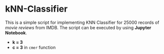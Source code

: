 # kNN-Classifier
This is a simple script for implementing KNN Classifier for 25000 records of _movie reviews_ from IMDB. The script can be executed by using **Jupyter Notebook**. 
- **k = 3**
- **c = 3** in `cmer`  function

